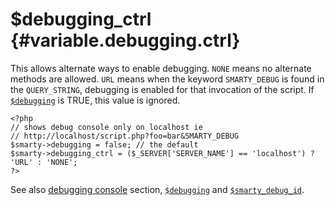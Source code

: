 \$debugging\_ctrl {#variable.debugging.ctrl}
=================

This allows alternate ways to enable debugging. `NONE` means no
alternate methods are allowed. `URL` means when the keyword
`SMARTY_DEBUG` is found in the `QUERY_STRING`, debugging is enabled for
that invocation of the script. If [`$debugging`](#variable.debugging) is
TRUE, this value is ignored.


    <?php
    // shows debug console only on localhost ie
    // http://localhost/script.php?foo=bar&SMARTY_DEBUG
    $smarty->debugging = false; // the default
    $smarty->debugging_ctrl = ($_SERVER['SERVER_NAME'] == 'localhost') ? 'URL' : 'NONE';
    ?>

See also [debugging console](#chapter.debugging.console) section,
[`$debugging`](#variable.debugging) and
[`$smarty_debug_id`](#variable.smarty.debug.id).
